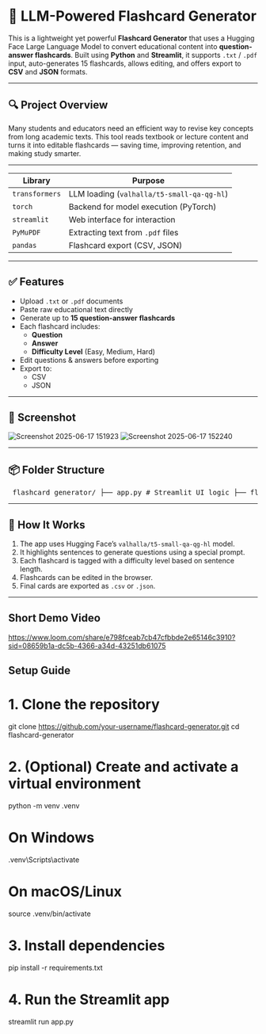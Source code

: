 # 🧠 LLM-Powered Flashcard Generator

This is a lightweight yet powerful **Flashcard Generator** that uses a Hugging Face Large Language Model to convert educational content into **question-answer flashcards**. Built using **Python** and **Streamlit**, it supports `.txt` / `.pdf` input, auto-generates 15 flashcards, allows editing, and offers export to **CSV** and **JSON** formats.

---

## 🔍 Project Overview

Many students and educators need an efficient way to revise key concepts from long academic texts. This tool reads textbook or lecture content and turns it into editable flashcards — saving time, improving retention, and making study smarter.

---
| Library        | Purpose                                    |
| -------------- | ------------------------------------------ |
| `transformers` | LLM loading (`valhalla/t5-small-qa-qg-hl`) |
| `torch`        | Backend for model execution (PyTorch)      |
| `streamlit`    | Web interface for interaction              |
| `PyMuPDF`      | Extracting text from `.pdf` files          |
| `pandas`       | Flashcard export (CSV, JSON)               |

---
## ✅ Features

- Upload `.txt` or `.pdf` documents
- Paste raw educational text directly
- Generate up to **15 question-answer flashcards**
- Each flashcard includes:
  - **Question**
  - **Answer**
  - **Difficulty Level** (Easy, Medium, Hard)
- Edit questions & answers before exporting
- Export to:
  - CSV
  - JSON

---

## 📸 Screenshot

![Screenshot 2025-06-17 151923](https://github.com/user-attachments/assets/19c6512b-d0c8-4ebe-8b8d-db65880797a9)
![Screenshot 2025-06-17 152240](https://github.com/user-attachments/assets/c141fee3-81c8-4e98-9c81-1e6ec72247ac)



---

## 📦 Folder Structure
<pre> flashcard_generator/ ├── app.py # Streamlit UI logic ├── flashcard_generator.py # Core logic to generate Q&A flashcards ├── utils.py # File upload parsing and export helpers ├── prompt_template.txt # Optional prompt format (for instruction-tuned models) ├── requirements.txt # Python dependencies └── README.md # Project documentation </pre>

---

## 🧠 How It Works

1. The app uses Hugging Face’s `valhalla/t5-small-qa-qg-hl` model.
2. It highlights sentences to generate questions using a special prompt.
3. Each flashcard is tagged with a difficulty level based on sentence length.
4. Flashcards can be edited in the browser.
5. Final cards are exported as `.csv` or `.json`.

---
## Short Demo Video
https://www.loom.com/share/e798fceab7cb47cfbbde2e65146c3910?sid=08659b1a-dc5b-4366-a34d-43251db61075

## Setup Guide
# 1. Clone the repository
git clone https://github.com/your-username/flashcard-generator.git
cd flashcard-generator

# 2. (Optional) Create and activate a virtual environment
python -m venv .venv

# On Windows
.venv\Scripts\activate

# On macOS/Linux
source .venv/bin/activate

# 3. Install dependencies
pip install -r requirements.txt

# 4. Run the Streamlit app
streamlit run app.py





